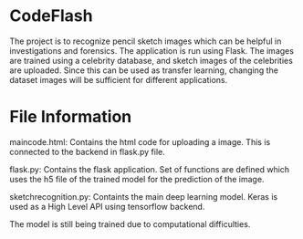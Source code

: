 # CodeFlash

The project is to recognize pencil sketch images which can be helpful in investigations and forensics.
The application is run using Flask. The images are trained using a celebrity database, and sketch images of the celebrities are uploaded.
Since this can be used as transfer learning, changing the dataset images will be sufficient for different applications.

# File Information
maincode.html: Contains the html code for uploading a image. This is connected to the backend in flask.py file.

flask.py: Contains the flask application. Set of functions are defined which uses the h5 file of the trained model for the prediction of the image.

sketchrecognition.py: Containts the main deep learning model. Keras is used as a High Level API using tensorflow backend.

The model is still being trained due to computational difficulties.
